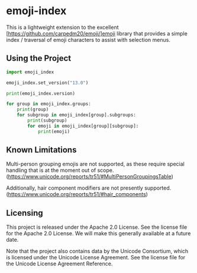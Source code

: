 # emoji-index

This is a lightweight extension to the excellent [https://github.com/carpedm20/emoji/]emoji library that provides a simple index / traversal of emoji characters to assist with selection menus.

## Using the Project

```python
import emoji_index

emoji_index.set_version("13.0")

print(emoji_index.version)

for group in emoji_index.groups:
    print(group)
    for subgroup in emoji_index[group].subgroups:
        print(subgroup)
        for emoji in emoji_index[group][subgroup]:
            print(emoji)
```

## Known Limitations

Multi-person grouping emojis are not supported, as these require special handling that is at the moment out of scope. (https://www.unicode.org/reports/tr51/#MultiPersonGroupingsTable)

Additionally, hair component modifiers are not presently supported. (https://www.unicode.org/reports/tr51/#hair_components)

## Licensing

This project is released under the Apache 2.0 License. See the license file for the Apache 2.0 License. We will make this generally available at a future date.

Note that the project also contains data by the Unicode Consortium, which is licensed under the Unicode License Agreement. See the license file for the Unicode License Agreement Reference.